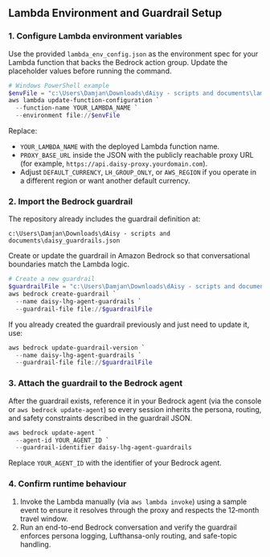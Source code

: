 ## Lambda Environment and Guardrail Setup

### 1. Configure Lambda environment variables

Use the provided `lambda_env_config.json` as the environment spec for your Lambda function that backs the Bedrock action group. Update the placeholder values before running the command.

```powershell
# Windows PowerShell example
$envFile = "c:\Users\Damjan\Downloads\dAisy - scripts and documents\lambda_env_config.json"
aws lambda update-function-configuration `
  --function-name YOUR_LAMBDA_NAME `
  --environment file://$envFile
```

Replace:
- `YOUR_LAMBDA_NAME` with the deployed Lambda function name.
- `PROXY_BASE_URL` inside the JSON with the publicly reachable proxy URL (for example, `https://api.daisy-proxy.yourdomain.com`).
- Adjust `DEFAULT_CURRENCY`, `LH_GROUP_ONLY`, or `AWS_REGION` if you operate in a different region or want another default currency.

### 2. Import the Bedrock guardrail

The repository already includes the guardrail definition at:

```
c:\Users\Damjan\Downloads\dAisy - scripts and documents\daisy_guardrails.json
```

Create or update the guardrail in Amazon Bedrock so that conversational boundaries match the Lambda logic.

```powershell
# Create a new guardrail
$guardrailFile = "c:\Users\Damjan\Downloads\dAisy - scripts and documents\daisy_guardrails.json"
aws bedrock create-guardrail `
  --name daisy-lhg-agent-guardrails `
  --guardrail-file file://$guardrailFile
```

If you already created the guardrail previously and just need to update it, use:

```powershell
aws bedrock update-guardrail-version `
  --name daisy-lhg-agent-guardrails `
  --guardrail-file file://$guardrailFile
```

### 3. Attach the guardrail to the Bedrock agent

After the guardrail exists, reference it in your Bedrock agent (via the console or `aws bedrock update-agent`) so every session inherits the persona, routing, and safety constraints described in the guardrail JSON.

```powershell
aws bedrock update-agent `
  --agent-id YOUR_AGENT_ID `
  --guardrail-identifier daisy-lhg-agent-guardrails
```

Replace `YOUR_AGENT_ID` with the identifier of your Bedrock agent.

### 4. Confirm runtime behaviour

1. Invoke the Lambda manually (via `aws lambda invoke`) using a sample event to ensure it resolves through the proxy and respects the 12‑month travel window.
2. Run an end-to-end Bedrock conversation and verify the guardrail enforces persona logging, Lufthansa-only routing, and safe-topic handling.
